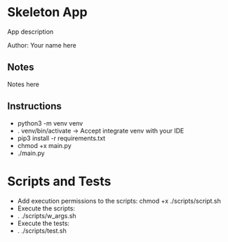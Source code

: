 # Skeleton App
App description

Author: Your name here

## Notes
Notes here

## Instructions
* python3 -m venv venv
* . venv/bin/activate -> Accept integrate venv with your IDE
* pip3 install -r requirements.txt
* chmod +x main.py
* ./main.py

# Scripts and Tests
* Add execution permissions to the scripts: chmod +x ./scripts/script.sh
* Execute the scripts:
* . ./scripts/w_args.sh
* Execute the tests:
* . ./scripts/test.sh
